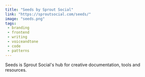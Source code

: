 ```yaml
---
title: "Seeds by Sprout Social"
link: "https://sproutsocial.com/seeds/"
image: "seeds.png"
tags:
 - branding
 - frontend
 - writing
 - voiceandtone
 - code
 - patterns
---
```


Seeds is Sprout Social's hub for creative documentation, tools and resources.
